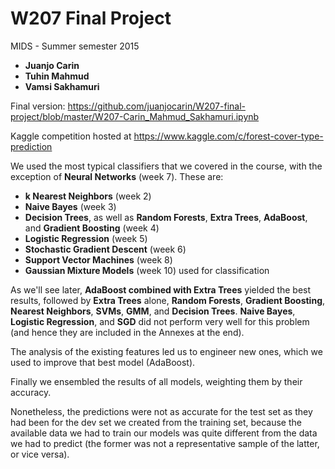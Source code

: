 # W207 Final Project

MIDS - Summer semester 2015

* **Juanjo Carin**
* **Tuhin Mahmud**
* **Vamsi Sakhamuri**

Final version: https://github.com/juanjocarin/W207-final-project/blob/master/W207-Carin_Mahmud_Sakhamuri.ipynb

Kaggle competition hosted at https://www.kaggle.com/c/forest-cover-type-prediction

We used the most typical classifiers that we covered in the course, with the exception of **Neural Networks** (week 7). These are:

- **k Nearest Neighbors** (week 2)
- **Naive Bayes** (week 3)
- **Decision Trees**, as well as **Random Forests**, **Extra Trees**, **AdaBoost**, and **Gradient Boosting** (week 4)
- **Logistic Regression** (week 5)
- **Stochastic Gradient Descent** (week 6)
- **Support Vector Machines** (week 8)
- **Gaussian Mixture Models** (week 10) used for classification

As we'll see later, **AdaBoost combined with Extra Trees** yielded the best results, followed by **Extra Trees** alone, **Random Forests**, **Gradient Boosting**, **Nearest Neighbors**, **SVMs**, **GMM**, and **Decision Trees**. **Naive Bayes**, **Logistic Regression**, and **SGD** did not perform very well for this problem (and hence they are included in the Annexes at the end).

The analysis of the existing features led us to engineer new ones, which we used to improve that best model (AdaBoost).

Finally we ensembled the results of all models, weighting them by their accuracy.

Nonetheless, the predictions were not as accurate for the test set as they had been for the dev set we created from the training set, because the available data we had to train our models was quite different from the data we had to predict (the former was not a representative sample of the latter, or vice versa).


